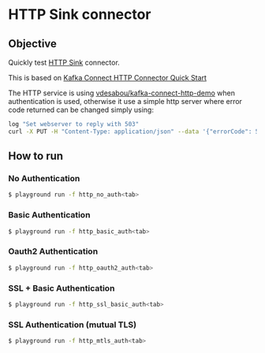 # HTTP Sink connector


## Objective

Quickly test [HTTP Sink](https://docs.confluent.io/current/connect/kafka-connect-http/index.html#kconnect-long-http-sink-connector) connector.

This is based on [Kafka Connect HTTP Connector Quick Start](https://docs.confluent.io/current/connect/kafka-connect-http/index.html#kconnect-long-http-connector-quick-start)

The HTTP service is using [vdesabou/kafka-connect-http-demo](https://github.com/vdesabou/kafka-connect-http-demo) when authentication is used, otherwise it use a simple http server where error code returned can be changed simply using:

```bash
log "Set webserver to reply with 503"
curl -X PUT -H "Content-Type: application/json" --data '{"errorCode": 503}' http://localhost:9006
```

## How to run


### No Authentication

```bash
$ playground run -f http_no_auth<tab>
```

### Basic Authentication

```bash
$ playground run -f http_basic_auth<tab>
```

### Oauth2 Authentication

```bash
$ playground run -f http_oauth2_auth<tab>
```

### SSL + Basic Authentication

```bash
$ playground run -f http_ssl_basic_auth<tab>
```
### SSL Authentication (mutual TLS)

```bash
$ playground run -f http_mtls_auth<tab>
```
